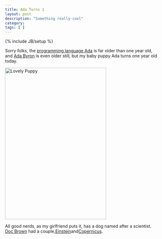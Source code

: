 ```yaml
---
title: Ada Turns 1
layout: post
description: "Something really cool"
category:
tags: [ ] 
---
```

{% include JB/setup %}



Sorry folks, the <a href="http://en.wikipedia.org/wiki/Ada_(programming_language)">programming language Ada</a> is far older than one year old, and <a href="http://en.wikipedia.org/wiki/Ada_Lovelace">Ada Byron</a> is even older still, but my baby puppy Ada turns one year old today.

<a title="Lovely Puppy by deliriant, on Flickr" href="http://www.flickr.com/photos/deliriant/2058126340/"><img src="http://farm3.static.flickr.com/2215/2058126340_ddb69ef0af.jpg" alt="Lovely Puppy" width="333" height="500" /></a>

All good nerds, as my girlfriend puts it, has a dog named after a scientist. <a href="http://en.wikipedia.org/wiki/Doc_Brown">Doc Brown</a> had a couple,<a title="Einstein (Back to the Future)" href="http://en.wikipedia.org/wiki/Einstein_(Back_to_the_Future)">Einstein</a>and<a title="Nicolaus Copernicus" href="http://en.wikipedia.org/wiki/Nicolaus_Copernicus">Copernicus</a>.
